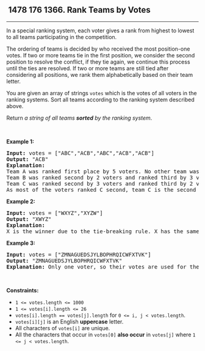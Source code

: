 <h2> 1478 176
1366. Rank Teams by Votes</h2><hr><div><p>In a special ranking system, each voter gives a rank from highest to lowest to all teams participating in the competition.</p>

<p>The ordering of teams is decided by who received the most position-one votes. If two or more teams tie in the first position, we consider the second position to resolve the conflict, if they tie again, we continue this process until the ties are resolved. If two or more teams are still tied after considering all positions, we rank them alphabetically based on their team letter.</p>

<p>You are given an array of strings <code>votes</code> which is the votes of all voters in the ranking systems. Sort all teams according to the ranking system described above.</p>

<p>Return <em>a string of all teams <strong>sorted</strong> by the ranking system</em>.</p>

<p>&nbsp;</p>
<p><strong class="example">Example 1:</strong></p>

<pre><strong>Input:</strong> votes = ["ABC","ACB","ABC","ACB","ACB"]
<strong>Output:</strong> "ACB"
<strong>Explanation:</strong> 
Team A was ranked first place by 5 voters. No other team was voted as first place, so team A is the first team.
Team B was ranked second by 2 voters and ranked third by 3 voters.
Team C was ranked second by 3 voters and ranked third by 2 voters.
As most of the voters ranked C second, team C is the second team, and team B is the third.
</pre>

<p><strong class="example">Example 2:</strong></p>

<pre><strong>Input:</strong> votes = ["WXYZ","XYZW"]
<strong>Output:</strong> "XWYZ"
<strong>Explanation:</strong>
X is the winner due to the tie-breaking rule. X has the same votes as W for the first position, but X has one vote in the second position, while W does not have any votes in the second position. 
</pre>

<p><strong class="example">Example 3:</strong></p>

<pre><strong>Input:</strong> votes = ["ZMNAGUEDSJYLBOPHRQICWFXTVK"]
<strong>Output:</strong> "ZMNAGUEDSJYLBOPHRQICWFXTVK"
<strong>Explanation:</strong> Only one voter, so their votes are used for the ranking.
</pre>

<p>&nbsp;</p>
<p><strong>Constraints:</strong></p>

<ul>
	<li><code>1 &lt;= votes.length &lt;= 1000</code></li>
	<li><code>1 &lt;= votes[i].length &lt;= 26</code></li>
	<li><code>votes[i].length == votes[j].length</code> for <code>0 &lt;= i, j &lt; votes.length</code>.</li>
	<li><code>votes[i][j]</code> is an English <strong>uppercase</strong> letter.</li>
	<li>All characters of <code>votes[i]</code> are unique.</li>
	<li>All the characters that occur in <code>votes[0]</code> <strong>also occur</strong> in <code>votes[j]</code> where <code>1 &lt;= j &lt; votes.length</code>.</li>
</ul>
</div>